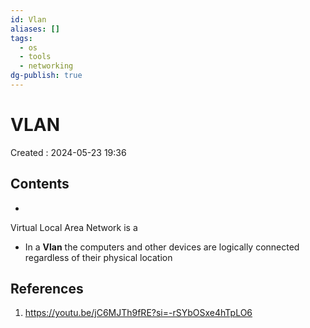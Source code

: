 ```yaml
---
id: Vlan
aliases: []
tags:
  - os
  - tools
  - networking
dg-publish: true
---
```

# VLAN
Created : 2024-05-23 19:36

## Contents
- 

Virtual Local Area Network is a 
- In a **Vlan** the computers and other devices are logically connected regardless of their physical location
## References
1. https://youtu.be/jC6MJTh9fRE?si=-rSYbOSxe4hTpLO6
